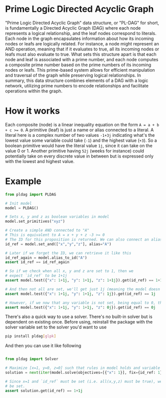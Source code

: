 # Prime Logic Directed Acyclic Graph
"Prime Logic Directed Acyclic Graph" data structure, or "PL-DAG" for short, is fundamentally a Directed Acyclic Graph (DAG) where each node represents a logical relationship, and the leaf nodes correspond to literals. 
Each node in the graph encapsulates information about how its incoming nodes or leafs are logically related. For instance, a node might represent an AND operation, meaning that if it evaluates to true, all its incoming nodes or leafs must also evaluate to true.
What sets this structure apart is that each node and leaf is associated with a prime number, and each node computes a composite prime number based on the prime numbers of its incoming nodes or leafs. This prime-based system allows for efficient manipulation and traversal of the graph while preserving logical relationships.
In summary, this data structure combines elements of a DAG with a logic network, utilizing prime numbers to encode relationships and facilitate operations within the graph.

# How it works
Each composite (node) is a linear inequality equation on the form
```A = a + b + c >= 0```. A primitive (leaf) is just a name or alias connected to a literal. A literal here is a complex number of two values `-1+3j` indicating what's the lowest value some variable could take (`-1`) and the highest value (`+3`). So a boolean primitive would have the literal value `1j`, since it can take on the value 0 or 1. Another primitive having `52j` (weeks for instance) could potentially take on every discrete value in between but is expressed only with the lowest and highest value.

# Example
```python
from pldag import PLDAG

# Init model
model = PLDAG()

# Sets x, y and z as boolean variables in model
model.set_primitives("xyz")

# Create a simple AND connected to "A"
# This is equivalent to A = x + y + z -3 >= 0
# The ID for this proposition is returned. We can also connect an alias to it, like so.
id_ref = model.set_and(["x","y","z"], alias="A")

# Later if we forget the ID, we can retrieve it like this
id_ref_again = model.alias_to_id("A")
assert id_ref == id_ref_again

# So if we check when all x, y and z are set to 1, then we
# expect `id_ref` to be 1+1j
assert model.test({"x": 1+1j, "y": 1+1j, "z": 1+1j}).get(id_ref) == 1+1j

# And then not all are set, we'll get just 1j (meaning the model doesn't now whether it's true or false)
assert model.test({"x": 1+1j, "y": 1+1j, "z": 1j}).get(id_ref) == 1j

# However, if we now that any variable is not set, being equal to 0, then the model know the composite to be false (or 0j)
assert model.test({"x": 1+1j, "y": 1+1j, "z": 0j}).get(id_ref) == 0j
```

There's also a quick way to use a solver. There's no built-in solver but is dependent on existing once. Before using, reinstall the package with the solver variable set to the solver you'd want to use
```bash
pip install pldag[glpk]
``` 
And then you can use it like following
```python

from pldag import Solver

# Maximize [x=1, y=0, z=0] such that rules in model holds and variable `id_ref` must be true.
solution = next(iter(model.solve(objectives=[{"x": 1}], fix={id_ref: 1}, solver=Solver.GLPK)))

# Since x=1 and `id_ref` must be set (i.e. all(x,y,z) must be true), we could expect all variables
# be set.
assert solution.get(id_ref) == 1+1j

```